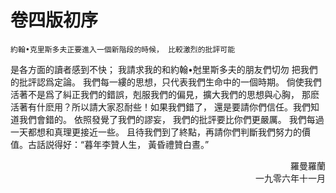 # 卷四版初序

    約翰•克里斯多夫正要進入一個新階段的時候， 比較激烈的批評可能
是各方面的讀者感到不快； 我請求我的和約翰•尅里斯多夫的朋友們切勿
把我們的批評認爲定論。 我們每一縷的思想，只代表我們生命中的一個時期。
倘使我們活著不是爲了糾正我們的錯誤，剋服我們的偏見，擴大我們的思想與心胸，
那麽活著有什麽用？所以請大家忍耐些！如果我們錯了， 還是要請你們信任。我們知道我們會錯的。 
依照發覺了我們的謬妄， 我們的批評要比你們更嚴厲。 我們每過一天都想和真理更接近一些。 
且待我們到了終點，再請你們判斷我們努力的價值。古話説得好：“暮年李贊人生， 黃昏禮贊白晝。”
<p style="text-align: right">羅曼羅蘭</br>一九零六年十一月</right>
